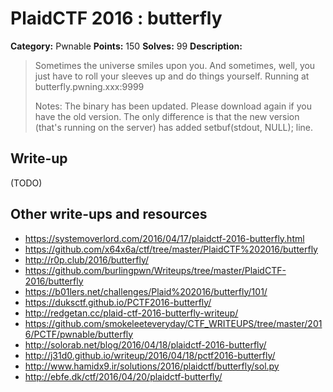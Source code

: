 # PlaidCTF 2016 : butterfly

**Category:** Pwnable
**Points:** 150
**Solves:** 99
**Description:**

> Sometimes the universe smiles upon you. And sometimes, well, you just have to roll your sleeves up and do things yourself. Running at butterfly.pwning.xxx:9999 
> 
> 
> Notes: The binary has been updated. Please download again if you have the old version. The only difference is that the new version (that's running on the server) has added setbuf(stdout, NULL); line.

## Write-up

(TODO)

## Other write-ups and resources

* <https://systemoverlord.com/2016/04/17/plaidctf-2016-butterfly.html>
* <https://github.com/x64x6a/ctf/tree/master/PlaidCTF%202016/butterfly>
* <http://r0p.club/2016/butterfly/>
* <https://github.com/burlingpwn/Writeups/tree/master/PlaidCTF-2016/butterfly>
* <https://b01lers.net/challenges/Plaid%202016/butterfly/101/>
* <https://duksctf.github.io/PCTF2016-butterfly/>
* <http://redgetan.cc/plaid-ctf-2016-butterfly-writeup/>
* https://github.com/smokeleeteveryday/CTF_WRITEUPS/tree/master/2016/PCTF/pwnable/butterfly
* http://solorab.net/blog/2016/04/18/plaidctf-2016-butterfly/
* http://j31d0.github.io/writeup/2016/04/18/pctf2016-butterfly/
* http://www.hamidx9.ir/solutions/2016/plaidctf/butterfly/sol.py
* http://ebfe.dk/ctf/2016/04/20/plaidctf-butterfly/
